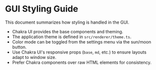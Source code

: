 # GUI Styling Guide

This document summarizes how styling is handled in the GUI.

- Chakra UI provides the base components and theming.
- The application theme is defined in `src/renderer/theme.ts`.
- Color mode can be toggled from the settings menu via the sun/moon button.
- Use Chakra UI's responsive props (`base`, `md`, etc.) to ensure layouts adapt to window size.
- Prefer Chakra components over raw HTML elements for consistency.
